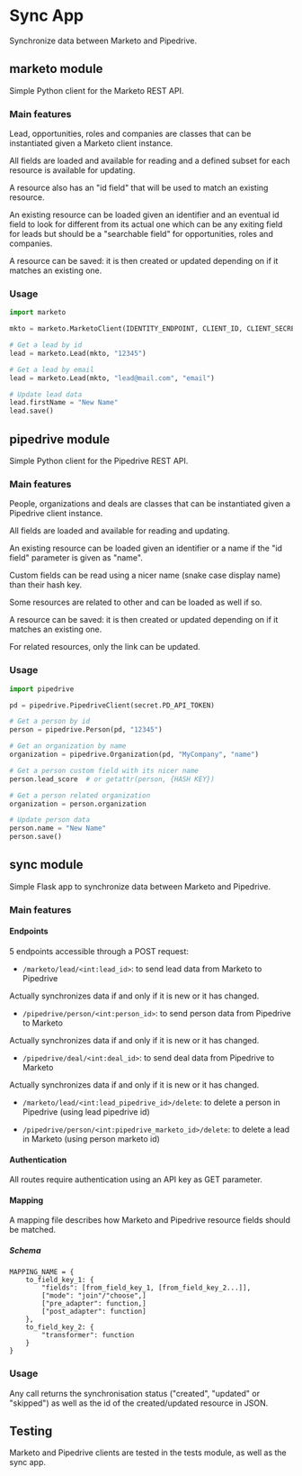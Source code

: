 # Sync App

Synchronize data between Marketo and Pipedrive.

## marketo module

Simple Python client for the Marketo REST API.

### Main features

Lead, opportunities, roles and companies are classes that can be instantiated given a Marketo client instance.

All fields are loaded and available for reading and a defined subset for each resource is available for updating.

A resource also has an "id field" that will be used to match an existing resource.

An existing resource can be loaded given an identifier and an eventual id field to look for different from its actual one
which can be any exiting field for leads but should be a "searchable field" for opportunities, roles and companies.

A resource can be saved: it is then created or updated depending on if it matches an existing one.

### Usage

```python
import marketo

mkto = marketo.MarketoClient(IDENTITY_ENDPOINT, CLIENT_ID, CLIENT_SECRET, API_ENDPOINT)

# Get a lead by id
lead = marketo.Lead(mkto, "12345")

# Get a lead by email
lead = marketo.Lead(mkto, "lead@mail.com", "email")

# Update lead data
lead.firstName = "New Name"
lead.save()
```

## pipedrive module

Simple Python client for the Pipedrive REST API.

### Main features

People, organizations and deals are classes that can be instantiated given a Pipedrive client instance.

All fields are loaded and available for reading and updating.

An existing resource can be loaded given an identifier or a name if the "id field" parameter is given as "name".

Custom fields can be read using a nicer name (snake case display name) than their hash key.

Some resources are related to other and can be loaded as well if so.

A resource can be saved: it is then created or updated depending on if it matches an existing one.

For related resources, only the link can be updated.

### Usage

```python
import pipedrive

pd = pipedrive.PipedriveClient(secret.PD_API_TOKEN)

# Get a person by id
person = pipedrive.Person(pd, "12345")

# Get an organization by name
organization = pipedrive.Organization(pd, "MyCompany", "name")

# Get a person custom field with its nicer name
person.lead_score  # or getattr(person, {HASH KEY})

# Get a person related organization
organization = person.organization

# Update person data
person.name = "New Name"
person.save()
```

## sync module

Simple Flask app to synchronize data between Marketo and Pipedrive.

### Main features

#### Endpoints

5 endpoints accessible through a POST request:
- `/marketo/lead/<int:lead_id>`: to send lead data from Marketo to Pipedrive

Actually synchronizes data if and only if it is new or it has changed.

- `/pipedrive/person/<int:person_id>`: to send person data from Pipedrive to Marketo

Actually synchronizes data if and only if it is new or it has changed.

- `/pipedrive/deal/<int:deal_id>`: to send deal data from Pipedrive to Marketo

Actually synchronizes data if and only if it is new or it has changed.

- `/marketo/lead/<int:lead_pipedrive_id>/delete`: to delete a person in Pipedrive (using lead pipedrive id)

- `/pipedrive/person/<int:pipedrive_marketo_id>/delete`: to delete a lead in Marketo (using person marketo id)

#### Authentication

All routes require authentication using an API key as GET parameter.

#### Mapping

A mapping file describes how Marketo and Pipedrive resource fields should be matched.

##### Schema
```
MAPPING_NAME = {
    to_field_key_1: {
        "fields": [from_field_key_1, [from_field_key_2...]],
        ["mode": "join"/"choose",]
        ["pre_adapter": function,]
        ["post_adapter": function]
    },
    to_field_key_2: {
        "transformer": function
    }
}
```

### Usage

Any call returns the synchronisation status ("created", "updated" or "skipped") as well as the id of the created/updated resource in JSON.

## Testing

Marketo and Pipedrive clients are tested in the tests module, as well as the sync app.
